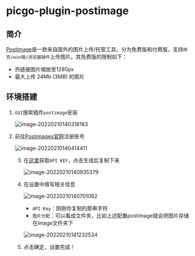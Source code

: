 # picgo-plugin-postimage

## 简介

[Postimage](https://postimages.org/)是一款来自国外的图片上传/托管工具，分为免费版和付费版，支持`网页/win端/浏览器插件`上传图片。其免费版的限制如下：

- 热链接图片缩放至1280px
- 最大上传 24Mb (3MB) 的图片



## 环境搭建

1. `GUI`搜索插件`postimage`安装

   ![image-20220210140318183](https://i.postimg.cc/wTXTJsMH/202202101403245.png)

   

2. 前往[Postimages官网](https://postimages.org/)注册账号

   ![image-20220210140414411](https://i.postimg.cc/sgfQgJcb/202202101404530.png)

   

   3. 在[这里](https://postimages.org/login/api)获取`API KEY`，点击生成后复制下来

      ![image-20220210140935379](https://i.postimg.cc/sfbSHG5b/202202101409559.png)

      

   4. 在设置中填写相关信息

      ![image-20220210140701062](https://i.postimg.cc/k4Cz8Dp6/202202101407128.png)

      - `API Key`：刚刚你复制的那串字符
      - `图片分配`：可以看成文件夹，比如上述配置postimage就会把图片存储在image文件夹下

      ![image-20220210141232534](https://i.postimg.cc/7hQyXyCy/202202101412712.png)

      

   5. 点击确定，设置完成！

   

   
